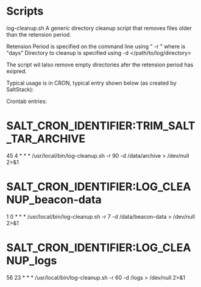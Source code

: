 # Scripts

log-cleanup.sh 
A generic directory cleanup script that removes files older than the retension period.

Retension Period is specified on the command line using " -r <N>" where <N> is "days"
Directory to cleanup is specified using -d </path/to/log/directory>

The script wil lalso remove empty directories afer the retension period has exipred.


Typical usage is in CRON, typical entry shown below (as created by SaltStack):

Crontab entries:
# SALT_CRON_IDENTIFIER:TRIM_SALT_TAR_ARCHIVE
45 4 * * * /usr/local/bin/log-cleanup.sh -r 90 -d /data/archive  > /dev/null 2>&1

# SALT_CRON_IDENTIFIER:LOG_CLEANUP_beacon-data
1 0 * * * /usr/local/bin/log-cleanup.sh -r 7 -d /data/beacon-data > /dev/null 2>&1

# SALT_CRON_IDENTIFIER:LOG_CLEANUP_logs
56 23 * * * /usr/local/bin/log-cleanup.sh -r 60 -d /logs > /dev/null 2>&1

